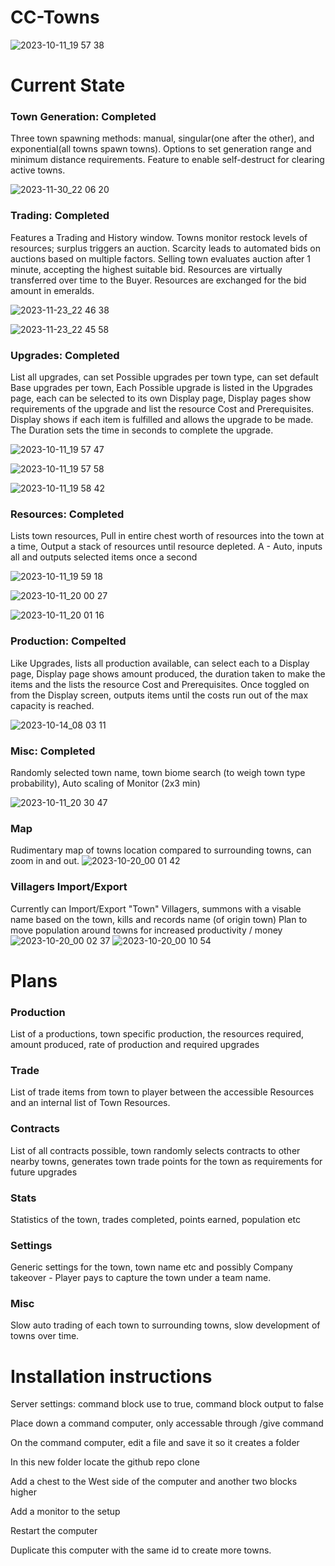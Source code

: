 # CC-Towns
![2023-10-11_19 57 38](https://github.com/Quackers29/CC-Towns/assets/11053436/10cdbb2f-fdda-4f29-a7a4-6d07c8116f14)

# Current State
  ### Town Generation: Completed
  Three town spawning methods: manual, singular(one after the other), and exponential(all towns spawn towns).
  Options to set generation range and minimum distance requirements.
  Feature to enable self-destruct for clearing active towns.
  
![2023-11-30_22 06 20](https://github.com/Quackers29/CC-Towns/assets/11053436/6be31665-aed0-4200-b879-b649597be827)

  ### Trading: Completed
  Features a Trading and History window.
  Towns monitor restock levels of resources; surplus triggers an auction.
  Scarcity leads to automated bids on auctions based on multiple factors.
  Selling town evaluates auction after 1 minute, accepting the highest suitable bid.
  Resources are virtually transferred over time to the Buyer.
  Resources are exchanged for the bid amount in emeralds.
  
![2023-11-23_22 46 38](https://github.com/Quackers29/CC-Towns/assets/11053436/aae29025-a5c7-48ef-a743-d64dac360c2b)

![2023-11-23_22 45 58](https://github.com/Quackers29/CC-Towns/assets/11053436/30954a99-5df0-4cf5-93ef-41206c70a2c1)


  ### Upgrades: Completed
  List all upgrades, can set Possible upgrades per town type, can set default Base upgrades per town,
  Each Possible upgrade is listed in the Upgrades page, each can be selected to its own Display page,
  Display pages show requirements of the upgrade and list the resource Cost and Prerequisites.
  Display shows if each item is fulfilled and allows the upgrade to be made. The Duration sets the time in seconds to complete the upgrade.
  
![2023-10-11_19 57 47](https://github.com/Quackers29/CC-Towns/assets/11053436/b2893b65-7fda-4a2b-bc7b-bdf9ee95a086)

![2023-10-11_19 57 58](https://github.com/Quackers29/CC-Towns/assets/11053436/daea7423-d0cf-433d-a174-69ab5b4949c8)

![2023-10-11_19 58 42](https://github.com/Quackers29/CC-Towns/assets/11053436/cef4b9c9-e137-48b4-9a01-58a5632feb06)
  
  ### Resources: Completed
  Lists town resources, Pull in entire chest worth of resources into the town at a time, Output a stack of resources until resource depleted.
  A - Auto, inputs all and outputs selected items once a second 
  
![2023-10-11_19 59 18](https://github.com/Quackers29/CC-Towns/assets/11053436/b423425e-9673-4e9b-8cc5-58d5bea5bf74)

![2023-10-11_20 00 27](https://github.com/Quackers29/CC-Towns/assets/11053436/aa749481-3984-4151-8a08-3c0a7168f2f0)

![2023-10-11_20 01 16](https://github.com/Quackers29/CC-Towns/assets/11053436/1defc039-2001-420e-a595-b782ed4b472d)

  ### Production: Compelted
  Like Upgrades, lists all production available, can select each to a Display page, 
  Display page shows amount produced, the duration taken to make the items and the lists the resource Cost and Prerequisites.
  Once toggled on from the Display screen, outputs items until the costs run out of the max capacity is reached.

![2023-10-14_08 03 11](https://github.com/Quackers29/CC-Towns/assets/11053436/bd273309-e8aa-4f32-a724-fe69c840bd2c)

  
  ### Misc: Completed
  Randomly selected town name, town biome search (to weigh town type probability), Auto scaling of Monitor (2x3 min)
  
![2023-10-11_20 30 47](https://github.com/Quackers29/CC-Towns/assets/11053436/8b2deb60-fbae-4249-9b1e-10cf7921101d)

  ### Map 
  Rudimentary map of towns location compared to surrounding towns, can zoom in and out.
  ![2023-10-20_00 01 42](https://github.com/Quackers29/CC-Towns/assets/11053436/efccdf09-ec5f-4ad9-98a2-304cce846bfe)

  ### Villagers Import/Export
  Currently can Import/Export "Town" Villagers, summons with a visable name based on the town, kills and records name (of origin town)
  Plan to move population around towns for increased productivity / money
  ![2023-10-20_00 02 37](https://github.com/Quackers29/CC-Towns/assets/11053436/6d087930-78ba-4e55-b544-927ed80f0f59)
![2023-10-20_00 10 54](https://github.com/Quackers29/CC-Towns/assets/11053436/b37eff09-a103-4527-bff2-56a2c06de294)


# Plans
  ### Production
  List of a productions, town specific production, the resources required, amount produced, rate of production and required upgrades
  ### Trade
  List of trade items from town to player between the accessible Resources and an internal list of Town Resources.
  ### Contracts
  List of all contracts possible, town randomly selects contracts to other nearby towns, generates town trade points for the town as requirements for future upgrades
  ### Stats
  Statistics of the town, trades completed, points earned, population etc
  ### Settings
  Generic settings for the town, town name etc and possibly Company takeover - Player pays to capture the town under a team name.
  
  ### Misc
  Slow auto trading of each town to surrounding towns, slow development of towns over time.


  # Installation instructions

  Server settings: command block use to true, command block output to false
  
  Place down a command computer, only accessable through /give command
  
  On the command computer, edit a file and save it so it creates a folder
  
  In this new folder locate the github repo clone
  
  Add a chest to the West side of the computer and another two blocks higher
  
  Add a monitor to the setup
  
  Restart the computer
  
  Duplicate this computer with the same id to create more towns.


